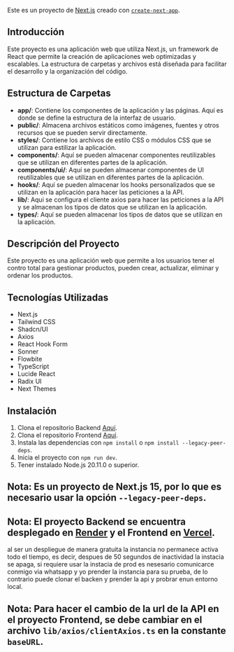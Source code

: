 Este es un proyecto de [Next.js](https://nextjs.org) creado con [`create-next-app`](https://nextjs.org/docs/app/api-reference/cli/create-next-app).

## Introducción

Este proyecto es una aplicación web que utiliza Next.js, un framework de React que permite la creación de aplicaciones web optimizadas y escalables. La estructura de carpetas y archivos está diseñada para facilitar el desarrollo y la organización del código.

## Estructura de Carpetas

- **app/**: Contiene los componentes de la aplicación y las páginas. Aquí es donde se define la estructura de la interfaz de usuario.
- **public/**: Almacena archivos estáticos como imágenes, fuentes y otros recursos que se pueden servir directamente.
- **styles/**: Contiene los archivos de estilo CSS o módulos CSS que se utilizan para estilizar la aplicación.
- **components/**: Aquí se pueden almacenar componentes reutilizables que se utilizan en diferentes partes de la aplicación.
- **components/ui/**: Aquí se pueden almacenar componentes de UI reutilizables que se utilizan en diferentes partes de la aplicación.
- **hooks/**: Aquí se pueden almacenar los hooks personalizados que se utilizan en la aplicación para hacer las peticiones a la API.
- **lib/**: Aqui se configura el cliente axios para hacer las peticiones a la API y se almacenan los tipos de datos que se utilizan en la aplicación.
- **types/**: Aquí se pueden almacenar los tipos de datos que se utilizan en la aplicación.

## Descripción del Proyecto

Este proyecto es una aplicación web que permite a los usuarios tener el contro total para gestionar productos, pueden crear, actualizar, eliminar y ordenar los productos.


## Tecnologías Utilizadas

- Next.js
- Tailwind CSS
- Shadcn/UI
- Axios
- React Hook Form
- Sonner
- Flowbite
- TypeScript
- Lucide React
- Radix UI
- Next Themes

## Instalación

1. Clona el repositorio Backend [Aquí](https://github.com/c-correa/technical-test-api-node).
2. Clona el repositorio Frontend [Aquí](https://github.com/c-correa/technical-test-front).
3. Instala las dependencias con `npm install` o `npm install --legacy-peer-deps`.
4. Inicia el proyecto con `npm run dev`.
5. Tener instalado Node.js 20.11.0 o superior.

## Nota: Es un proyecto de Next.js 15, por lo que es necesario usar la opción `--legacy-peer-deps`.


## Nota: El proyecto Backend se encuentra desplegado en [Render](https://technical-test-api-node.onrender.com) y el Frontend en [Vercel](https://technical-test-front.vercel.app).

al ser un despliegue de manera gratuita la instancia no permanece activa todo el tiempo, es decir, despues de 50 segundos de inactividad la instacia se apaga, si requiere usar la instacia de prod es nesesario comunicarce conmigo via whatsapp y yo prender la instancia para su prueba, de lo contrario puede clonar el backen y prender la api y probrar enun entorno local.

## Nota: Para hacer el cambio de la url de la API en el proyecto Frontend, se debe cambiar en el archivo `lib/axios/clientAxios.ts` en la constante `baseURL`.
